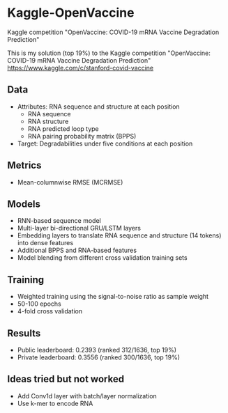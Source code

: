 # Kaggle-OpenVaccine
 Kaggle competition "OpenVaccine: COVID-19 mRNA Vaccine Degradation Prediction"
 
 This is my solution (top 19%) to the Kaggle competition "OpenVaccine: COVID-19 mRNA Vaccine Degradation Prediction"
 https://www.kaggle.com/c/stanford-covid-vaccine
 
 ## Data
 - Attributes: RNA sequence and structure at each position
     - RNA sequence
     - RNA structure
     - RNA predicted loop type
     - RNA pairing probability matrix (BPPS)
 - Target: Degradabilities under five conditions at each position
 
 ## Metrics
 - Mean-columnwise RMSE (MCRMSE)
 
 ## Models
 - RNN-based sequence model
 - Multi-layer bi-directional GRU/LSTM layers
 - Embedding layers to translate RNA sequence and structure (14 tokens) into dense features
 - Additional BPPS and RNA-based features
 - Model blending from different cross validation training sets
 
 ## Training
 - Weighted training using the signal-to-noise ratio as sample weight
 - 50-100 epochs
 - 4-fold cross validation
 
 ## Results
 - Public leaderboard: 0.2393 (ranked 312/1636, top 19%)
 - Private leaderboard: 0.3556 (ranked 300/1636, top 19%)
 
 ## Ideas tried but not worked
 - Add Conv1d layer with batch/layer normalization
 - Use k-mer to encode RNA
